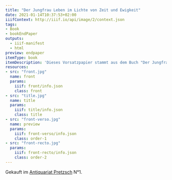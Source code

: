 ```yaml
---
title: "Der Jungfrau Leben im Lichte von Zeit und Ewigkeit"
date: 2021-01-14T10:37:53+02:00
iiifContext: http://iiif.io/api/image/2/context.json
tags:
- Book
- bookEndPaper
outputs:
  - iiif-manifest
  - html
preview: endpaper
itemType: book
itemDescription: 'Dieses Vorsatzpapier stammt aus dem Buch "Der Jungfrau Leben im Lichte von Zeit und Ewigkeit" von Sophie von Reutern, erschienen 1892 beim Verlag der Vereinsbuchhandlung, Calw und Stuttgart. <a class="worldcat" href="http://www.worldcat.org/oclc/246876126">&nbsp;</a>'
resources:
- src: "front.jpg"
  name: front
  params:
    iiif: front/info.json
    class: front
- src: "title.jpg"
  name: title
  params:
    iiif: title/info.json
    class: title
- src: "front-verso.jpg"
  name: preview
  params:
    iiif: front-verso/info.json
    class: order-1
- src: "front-recto.jpg"
  params:
    iiif: front-recto/info.json
    class: order-2
---
```


<!--more-->
<div class="source">
Gekauft im <a target="_blank" href="https://antiquariat-pretzsch.de/">Antiquariat Pretzsch</a> N°1.
</div>
